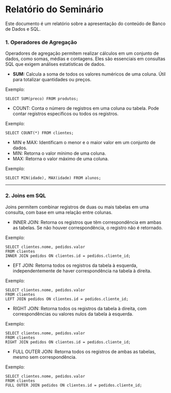 # Relatório do Seminário
Este documento é um relatório  sobre a apresentação do conteúdo de Banco de Dados e SQL.

### 1. Operadores de Agregação
Operadores de agregação permitem realizar cálculos em um conjunto de dados, como somas, médias e contagens. Eles são essenciais em consultas SQL que exigem análises estatísticas de dados.

- **SUM:** Calcula a soma de todos os valores numéricos de uma coluna. Útil para totalizar quantidades ou preços.

Exemplo:

    SELECT SUM(preco) FROM produtos;


- COUNT: Conta o número de registros em uma coluna ou tabela. Pode contar registros específicos ou todos os registros.

Exemplo:

    SELECT COUNT(*) FROM clientes;


- MIN e MAX: Identificam o menor e o maior valor em um conjunto de dados.
- MIN: Retorna o valor mínimo de uma coluna.
- MAX: Retorna o valor máximo de uma coluna.

Exemplo:

    SELECT MIN(idade), MAX(idade) FROM alunos;

---

### 2. Joins em SQL
Joins permitem combinar registros de duas ou mais tabelas em uma consulta, com base em uma relação entre colunas.

- INNER JOIN: Retorna os registros que têm correspondência em ambas as tabelas. Se não houver correspondência, o registro não é retornado.

Exemplo:

    SELECT clientes.nome, pedidos.valor 
    FROM clientes 
    INNER JOIN pedidos ON clientes.id = pedidos.cliente_id;

- EFT JOIN: Retorna todos os registros da tabela à esquerda, independentemente de haver correspondência na tabela à direita.

Exemplo:

    SELECT clientes.nome, pedidos.valor 
    FROM clientes 
    LEFT JOIN pedidos ON clientes.id = pedidos.cliente_id;


- RIGHT JOIN: Retorna todos os registros da tabela à direita, com correspondências ou valores nulos da tabela à esquerda.

Exemplo:


    SELECT clientes.nome, pedidos.valor 
    FROM clientes 
    RIGHT JOIN pedidos ON clientes.id = pedidos.cliente_id;


- FULL OUTER JOIN: Retorna todos os registros de ambas as tabelas, mesmo sem correspondência.

Exemplo:

    SELECT clientes.nome, pedidos.valor 
    FROM clientes 
    FULL OUTER JOIN pedidos ON clientes.id = pedidos.cliente_id;
  